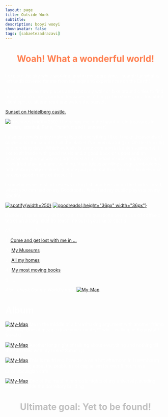 ```yaml
---
layout: page
title: Outside Work
subtitle: 
description: booyi wooyi
show-avatar: false
tags: [sabaetezadrazavi]
---
```




<style>{color:White;}</style>
 
<style>H1{color:White;}</style>
<style>H2{color:White;}</style>
<style>H3{color:White;}</style>
<style>p{color:White;}</style>


<h1 align="center"> <p style="color:#ff7f50;"> Woah! What a wonderful world! </p> </h1>


I explore the sky while working, and in my spare time, I search for what is left undiscovered for me from feelings and experiences on the Earth!

I love to explore new places and randomly walk or bike around cities to find antique bookstores, random treasures in old forgotten stores, or a beautiful silent spot to sit and read and watch the sunset. 


[Sunset on Heidelberg castle.]()


![Treasures](./Pics/treasure-haunt.jpg){width=250}
The happy me in the haunt of old treasures in Tehran, Istanbul, Paris, Frankfurt and Hannover!

I also extremely enjoy making lists of everything I like. I make thousands of playlists for the sound of all the places I've been walking in.
On the freezing or scorching days (Which actually is quite common in Iranian summers), I like to sit inside with good music and a good book or a poet and an occasional (non-alcoholic) drink or start a random in-door hobby. So far, I have tried playing piano, painting, Vitra (glass painting), yoga, embroidery, and making salty cookies. (Let me just point out that I'm not a professional or even good in any of these:-") 

I sometimes write short reviews in English and Persian on the books I read, which you can find on my Goodreads.
Also, find my public playlists on my Spotify.

[![spotify](./Pics/spotify.png){width=250}](https://open.spotify.com/user/s_etezad?si=5d5f69efe6af4438)
[![goodreads](./Pics/Goodreads.png){:height="36px" width="36px"}](https://www.goodreads.com/user/show/151073804-saba-etezad-razavi)


Besides, I quite enjoy debating all the life questions over a cup of coffee or tea or on a long hike! So reach me out if you like to chat ;)

*Check out my lists ;)*

1- [Come and get lost with me in ...]()

2- [My Museums]()

3- [All my homes]()

4- [My most moving books]()

5- ...


*Also, check Out my World's map!*
[![My-Map](./My-Map/My-Map.jpg)]()


# Album

[![My-Map](./Pics/konigstuhl.jpg)]()
Me in the middle of a breathtaking argument with another friend on "What does it mean to love your country?" while walking in Konigstuhl forests!

[![My-Map](./Pics/istanbul.jpg)]()
Another long night of talking about everything and nothing till the sun rises with my friend Sahar =))

[![My-Map](./Pics/domenica.jpg)]()
This is my friend Domenica on a hot afternoon in Luxembourg while talking about the problems of capitalism for over 5 hours in a Luxembourgian cafe. 

[![My-Map](./Pics/dorm.jpg)]()
One of the most memorable nights of my university, reading poems outside the dormitory building.




<h1 align="center"> <p style="color:silver;"> Ultimate goal: Yet to be found! </p> </h1>




